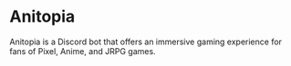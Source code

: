 # Anitopia
Anitopia is a Discord bot that offers an immersive gaming experience for fans of Pixel, Anime, and JRPG games.
